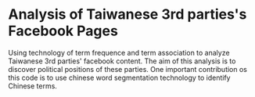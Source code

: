 # Analysis of Taiwanese 3rd parties's Facebook Pages

Using technology of term frequence and term association to analyze Taiwanese 3rd parties' facebook content. The aim of this analysis is to discover political positions of these parties. One important contribution os this code is to use chinese word segmentation technology to identify Chinese terms.
